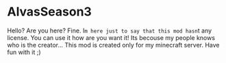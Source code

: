 # AlvasSeason3
Hello? 
Are you here? 
Fine. 
I`m here just to say that this mod hasn`t any license.
You can use it how are you want it!
Its becouse my people knows who is the creator...
This mod is created only for my minecraft server.
Have fun with it ;)
